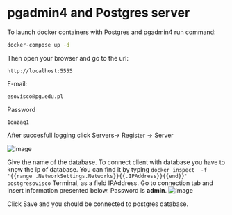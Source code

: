 # pgadmin4 and Postgres server

To launch docker containers with Postgres and pgadmin4 run command:
```bash
docker-compose up -d
```
Then open your browser and go to the url:
```
http://localhost:5555
```
E-mail:
```
esovisco@pg.edu.pl 
```
Password
```
1qazaq1
 ```
 After succesfull logging click Servers-> Register -> Server

 ![image](https://cdn.discordapp.com/attachments/1044342494143451166/1053010730733027468/image.png)

Give the name of the  database.
To connect client with database you have to know the ip of database.
You can find it by typing `docker inspect  -f '{{range .NetworkSettings.Networks}}{{.IPAddress}}{{end}}' postgresovisco`
Terminal, as a field IPAddress. Go to connection tab and insert
information presented below. Password is **admin**.
![image](https://cdn.discordapp.com/attachments/1044342494143451166/1053012244507664515/image.png)

Click Save and you should be connected to postgres database.
